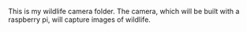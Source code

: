 This is my wildlife camera folder. The camera, which will be built with a raspberry pi,  will capture images of wildlife.
